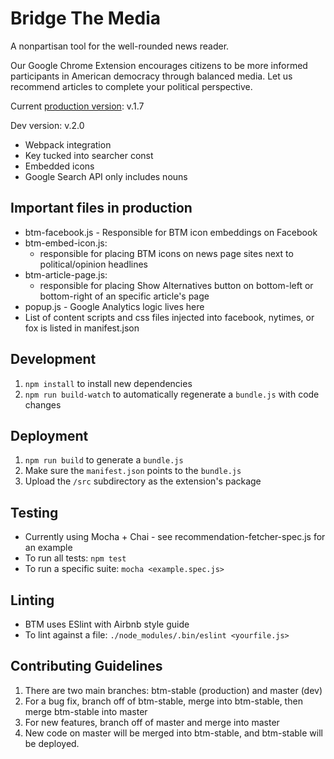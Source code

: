 # Bridge The Media

A nonpartisan tool for the well-rounded news reader.

Our Google Chrome Extension encourages citizens to be more informed participants in American democracy through balanced media. Let us recommend articles to complete your political perspective.

Current [production version](https://chrome.google.com/webstore/detail/bridge-the-media/cbjilbjbnknaboggkkdficoholohdcco): v.1.7

Dev version: v.2.0
- Webpack integration
- Key tucked into searcher const
- Embedded icons
- Google Search API only includes nouns

## Important files in production

- btm-facebook.js - Responsible for BTM icon embeddings on Facebook
- btm-embed-icon.js:
	- responsible for placing BTM icons on news page sites next to political/opinion headlines
- btm-article-page.js:
	- responsible for placing Show Alternatives button on bottom-left or bottom-right of an specific article's page
- popup.js - Google Analytics logic lives here
- List of content scripts and css files injected into facebook, nytimes, or fox is listed in manifest.json

## Development

1. ```npm install``` to install new dependencies
2. ```npm run build-watch``` to automatically regenerate a `bundle.js` with code changes


## Deployment

1. ```npm run build``` to generate a `bundle.js`
2. Make sure the ```manifest.json``` points to the ```bundle.js```
3. Upload the ```/src``` subdirectory as the extension's package


## Testing

- Currently using Mocha + Chai - see recommendation-fetcher-spec.js for an example
- To run all tests: ```npm test```
- To run a specific suite: ```mocha <example.spec.js>```

## Linting

- BTM uses ESlint with Airbnb style guide
- To lint against a file: ```./node_modules/.bin/eslint <yourfile.js>```

## Contributing Guidelines

1. There are two main branches: btm-stable (production) and master (dev)
2. For a bug fix, branch off of btm-stable, merge into btm-stable, then merge btm-stable into master
3. For new features, branch off of master and merge into master
4. New code on master will be merged into btm-stable, and btm-stable will be deployed.

